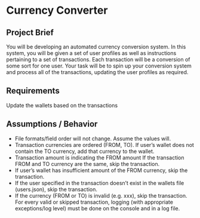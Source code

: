 # Currency Converter

## Project Brief
You will be developing an automated currency conversion system. 
In this system, you will be given a set of user profiles as well as instructions 
pertaining to a set of transactions. Each transaction will be a conversion of 
some sort for one user. Your task will be to spin up your conversion system and 
process all of the transactions, updating the user profiles as required.

## Requirements
Update the wallets based on the transactions 

## Assumptions / Behavior
- File formats/field order will not change. Assume the values will.
- Transaction currencies are ordered (FROM, TO). If user’s wallet does not 
contain the TO currency, add that currency to the wallet.
- Transaction amount is indicating the FROM amount
If the transaction FROM and TO currency are the same, skip the transaction.
- If user’s wallet has insufficient amount of the FROM currency, skip the transaction.
- If the user specified in the transaction doesn’t exist in the wallets file (users.json), skip the transaction.
- If the currency (FROM or TO) is invalid (e.g. xxx), skip the transaction.
For every valid or skipped transaction, logging (with appropriate exceptions/log level) must be 
done on the console and in a log file.
